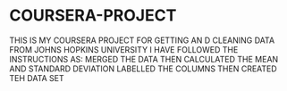 # COURSERA-PROJECT
THIS IS MY COURSERA PROJECT FOR GETTING AN D CLEANING DATA FROM JOHNS HOPKINS UNIVERSITY 
I HAVE FOLLOWED THE INSTRUCTIONS AS:
MERGED THE DATA 
THEN CALCULATED THE MEAN AND STANDARD DEVIATION
LABELLED THE COLUMNS 
THEN CREATED TEH DATA SET 
